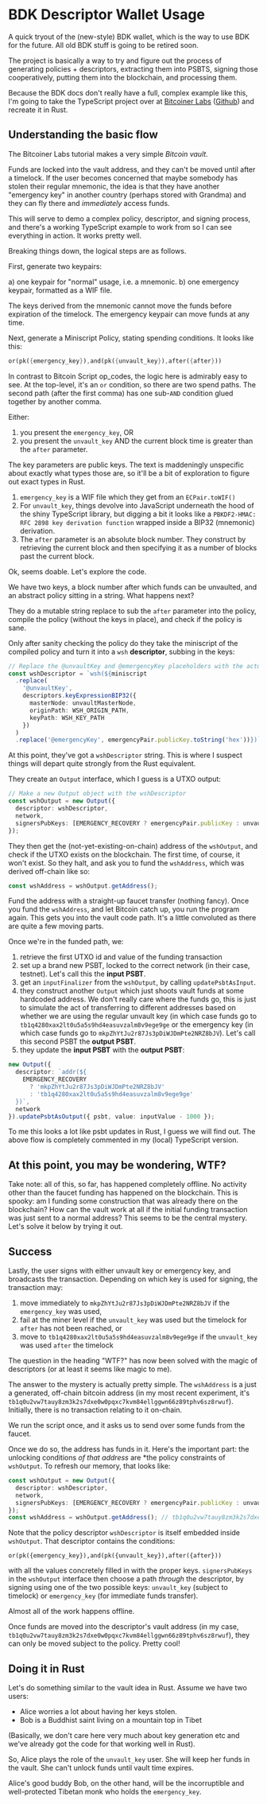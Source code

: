 # BDK Descriptor Wallet Usage

A quick tryout of the (new-style) BDK wallet, which is the way to use BDK for the future. All old BDK stuff is going to be retired soon.

The project is basically a way to try and figure out the process of generating policies + descriptors, extracting them into PSBTS, signing those cooperatively, putting them into the blockchain, and processing them.

Because the BDK docs don't really have a full, complex example like this, I'm going to take the TypeScript project over at [Bitcoiner Labs](https://bitcoinerlab.com/guides/miniscript-vault) ([Github](https://github.com/bitcoinerlab/playground/tree/main/descriptors/miniscript)) and recreate it in Rust.


## Understanding the basic flow

The Bitcoiner Labs tutorial makes a very simple *Bitcoin vault*.

Funds are locked into the vault address, and they can't be moved until after a timelock. If the user becomes concerned that maybe somebody has stolen their regular mnemonic, the idea is that they have another "emergency key" in another country (perhaps stored with Grandma) and they can fly there and *immediately* access funds.

This will serve to demo a complex policy, descriptor, and signing process, and there's a working TypeScript example to work from so I can see everything in action. It works pretty well.

Breaking things down, the logical steps are as follows.

First, generate two keypairs:

a) one keypair for "normal" usage, i.e. a mnemonic.
b) one emergency keypair, formatted as a WIF file.

The keys derived from the mnemonic cannot move the funds before expiration of the timelock. The emergency keypair can move funds at any time.

Next, generate a Miniscript Policy, stating spending conditions. It looks like this:

```rust
or(pk({emergency_key}),and(pk({unvault_key}),after({after}))
```

In contrast to Bitcoin Script op_codes, the logic here is admirably easy to see. At the top-level, it's an `or` condition, so there are two spend paths. The second path (after the first comma) has one sub-`AND` condition glued together by another comma.

Either:

1. you present the `emergency_key`, OR
2. you present the `unvault_key` AND the current block time is greater than the `after` parameter.

The key parameters are public keys. The text is maddeningly unspecific about exactly what types those are, so it'll be a bit of exploration to figure out exact types in Rust.

1. `emergency_key` is a WIF file which they get from an `ECPair.toWIF()`
1. For `unvault_key`, things devolve into JavaScript underneath the hood of the shiny TypeScript library, but digging a bit it looks like a `PBKDF2-HMAC: RFC 2898 key derivation function` wrapped inside a BIP32 (mnemonic) derivation.
1. The `after` parameter is an absolute block number. They construct by retrieving the current block and then specifying it as a number of blocks past the current block.

Ok, seems doable. Let's explore the code.

We have two keys, a block number after which funds can be unvaulted, and an abstract policy sitting in a string. What happens next?

They do a mutable string replace to sub the `after` parameter into the policy, compile the policy (without the keys in place), and check if the policy is sane.

Only after sanity checking the policy do they take the miniscript of the compiled policy and turn it into a `wsh` **descriptor**, subbing in the keys:

```ts
// Replace the @unvaultKey and @emergencyKey placeholders with the actual keys
const wshDescriptor = `wsh(${miniscript
  .replace(
    '@unvaultKey',
    descriptors.keyExpressionBIP32({
      masterNode: unvaultMasterNode,
      originPath: WSH_ORIGIN_PATH,
      keyPath: WSH_KEY_PATH
    })
  )
  .replace('@emergencyKey', emergencyPair.publicKey.toString('hex'))})`;
```

At this point, they've got a `wshDescriptor` string. This is where I suspect things will depart quite strongly from the Rust equivalent.

They create an `Output` interface, which I guess is a UTXO output:

```ts
// Make a new Output object with the wshDescriptor
const wshOutput = new Output({
  descriptor: wshDescriptor,
  network,
  signersPubKeys: [EMERGENCY_RECOVERY ? emergencyPair.publicKey : unvaultKey]
});
```

They then get the (not-yet-existing-on-chain) address of the `wshOutput`, and check if the UTXO exists on the blockchain. The first time, of course, it won't exist. So they halt, and ask you to fund the `wshAddress`, which was derived off-chain like so:

```ts
const wshAddress = wshOutput.getAddress();
```

Fund the address with a straight-up faucet transfer (nothing fancy). Once you fund the `wshAddress`, and let Bitcoin catch up, you run the program again. This gets you into the vault code path. It's a little convoluted as there are quite a few moving parts.

Once we're in the funded path, we:

1. retrieve the first UTXO id and value of the funding transaction
2. set up a brand new PSBT, locked to the correct network (in their case, testnet). Let's call this the **input PSBT**.
3. get an `inputFinalizer` from the `wshOutput`, by calling `updatePsbtAsInput`.
4. they construct another `Output` which just shoots vault funds at some hardcoded address. We don't really care where the funds go, this is just to simulate the act of transferring to different addresses based on whether we are using the regular unvault key (in which case funds go to `tb1q4280xax2lt0u5a5s9hd4easuvzalm8v9ege9ge` or the emergency key (in which case funds go to `mkpZhYtJu2r87Js3pDiWJDmPte2NRZ8bJV`). Let's call this second PSBT the **output PSBT**.
5. they update the **input PSBT** with the **output PSBT**:

```ts
new Output({
  descriptor: `addr(${
    EMERGENCY_RECOVERY
      ? 'mkpZhYtJu2r87Js3pDiWJDmPte2NRZ8bJV'
      : 'tb1q4280xax2lt0u5a5s9hd4easuvzalm8v9ege9ge'
  })`,
  network
}).updatePsbtAsOutput({ psbt, value: inputValue - 1000 });
```
To me this looks a lot like psbt updates in Rust, I guess we will find out. The above flow is completely commented in my (local) TypeScript version.

## At this point, you may be wondering, WTF?

Take note: all of this, so far, has happened completely offline. No activity other than the faucet funding has happened on the blockchain. This is spooky: am I funding some construction that was already there on the blockchain? How can the vault work at all if the initial funding transaction was just sent to a normal address? This seems to be the central mystery. Let's solve it below by trying it out.

## Success

Lastly, the user signs with either unvault key or emergency key, and broadcasts the transaction. Depending on which key is used for signing, the transaction may:

1. move immediately to `mkpZhYtJu2r87Js3pDiWJDmPte2NRZ8bJV` if the `emergency_key` was used,
2. fail at the miner level if the `unvault_key` was used but the timelock for `after` has not been reached, or
3. move to `tb1q4280xax2lt0u5a5s9hd4easuvzalm8v9ege9ge` if the `unvault_key` was used `after` the timelock

The question in the heading "WTF?" has now been solved with the magic of descriptors (or at least it seems like magic to me).

The answer to the mystery is actually pretty simple. The `wshAddress` is a just a generated, off-chain bitcoin address (in my most recent experiment, it's `tb1q0u2vw7tauy8zm3k2s7dxe0w0pqxc7kvm84ellggwn66z89tphv6sz8rwuf`). Initially, there is no transaction relating to it on-chain.

We run the script once, and it asks us to send over some funds from the faucet.

Once we do so, the address has funds in it. Here's the important part: the unlocking conditions *of that address* are *the policy constraints of `wshOutput`. To refresh our memory, that looks like:

```ts
const wshOutput = new Output({
  descriptor: wshDescriptor,
  network,
  signersPubKeys: [EMERGENCY_RECOVERY ? emergencyPair.publicKey : unvaultKey]
});
const wshAddress = wshOutput.getAddress(); // tb1q0u2vw7tauy8zm3k2s7dxe0w0pqxc7kvm84ellggwn66z89tphv6sz8rwuf
```

Note that the policy descriptor `wshDescriptor` is itself embedded inside `wshOutput`. That descriptor contains the conditions:

```
or(pk({emergency_key}),and(pk({unvault_key}),after({after}))
```

with all the values concretely filled in with the proper keys. `signersPubKeys` in the `wshOutput` interface then choose a path *through* the descriptor, by signing using one of the two possible keys: `unvault_key` (subject to timelock) or `emergency_key` (for immediate funds transfer).

Almost all of the work happens offline.

Once funds are moved into the descriptor's vault address (in my case, `tb1q0u2vw7tauy8zm3k2s7dxe0w0pqxc7kvm84ellggwn66z89tphv6sz8rwuf`), they can only be moved subject to the policy. Pretty cool!

## Doing it in Rust

Let's do something similar to the vault idea in Rust. Assume we have two users:

* Alice worries a lot about having her keys stolen.
* Bob is a Buddhist saint living on a mountain top in Tibet

(Basically, we don't care here very much about key generation etc and we've already got the code for that working well in Rust).

So, Alice plays the role of the `unvault_key` user. She will keep her funds in the vault. She can't unlock funds until vault time expires.

Alice's good buddy Bob, on the other hand, will be the incorruptible and well-protected Tibetan monk who holds the `emergency_key`.
